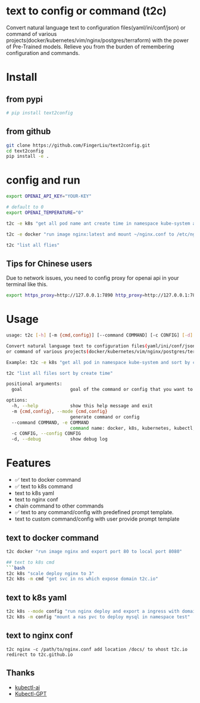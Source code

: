 # text to config or command (t2c)
Convert natural language text to configuration files(yaml/ini/conf/json) or command of various projects(docker/kubernetes/vim/nginx/postgres/terraform) with the power of Pre-Trained models.
Relieve you from the burden of remembering configuration and commands.

# Install
## from pypi 
```bash
# pip install text2config
```
## from github
```bash
git clone https://github.com/FingerLiu/text2config.git
cd text2config
pip install -e .
```
# config and run
```bash
export OPENAI_API_KEY="YOUR-KEY"

# default to 0
export OPENAI_TEMPERATURE="0"

t2c -e k8s "get all pod name ant create time in namespace kube-system and sort by create time"

t2c -e docker "run image nginx:latest and mount ~/nginx.conf to /etc/nginx.conf, and also expose 80 to local 8080, remove it after stop"

t2c "list all flies"

```

## Tips for Chinese users
Due to network issues, you need to config proxy for openai api in your terminal like this.
```bash
export https_proxy=http://127.0.0.1:7890 http_proxy=http://127.0.0.1:7890 all_proxy=socks5://127.0.0.1:7890
```
# Usage
```bash
usage: t2c [-h] [-m {cmd,config}] [--command COMMAND] [-c CONFIG] [-d] goal

Convert natural language text to configuration files(yaml/ini/conf/json) 
or command of various projects(docker/kubernetes/vim/nginx/postgres/terraform).

Example: t2c -e k8s "get all pod in namespace kube-system and sort by create time"

t2c "list all files sort by create time"

positional arguments:
  goal                  goal of the command or config that you want to generate

options:
  -h, --help            show this help message and exit
  -m {cmd,config}, --mode {cmd,config}
                        generate command or config
  --command COMMAND, -e COMMAND
                        command name: docker, k8s, kubernetes, kubectl, nginx, any, ...
  -c CONFIG, --config CONFIG
  -d, --debug           show debug log

```
# Features
- ✅ text to docker command
- ✅ text to k8s command
-  text to k8s yaml
-  text to nginx conf
-  chain command to other commands
- ✅ text to any command/config with predefined prompt template.
-  text to custom command/config with user provide prompt template
## text to docker command
```bash
t2c docker "run image nginx and export port 80 to local port 8080"

## text to k8s cmd
```bash
t2c k8s "scale deploy nginx to 3"
t2c k8s -m cmd "get svc in ns which expose domain t2c.io"
```

## text to k8s yaml
```bash
t2c k8s --mode config "run nginx deploy and export a ingress with domain t2c.github.io"
t2c k8s -m config "mount a nas pvc to deploy mysql in namespace test"
```
## text to nginx conf
```
t2c nginx -c /path/to/nginx.conf add location /docs/ to vhost t2c.io redirect to t2c.github.io
```

## Thanks
- [kubectl-ai](https://github.com/sozercan/kubectl-ai)
- [Kubectl-GPT](https://github.com/abhishek-ch/Kubectl-GPT)
